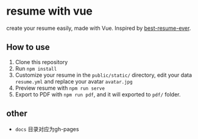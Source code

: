# resume with vue

create your resume easily, made with Vue. Inspired by [best-resume-ever](https://github.com/salomonelli/best-resume-ever).

## How to use
1. Clone this repository
2. Run `npm install`
3. Customize your resume in the `public/static/` directory, edit your data `resume.yml` and replace your avatar `avatar.jpg`
4. Preview resume with `npm run serve`
5. Export to PDF with `npm run pdf`, and it will exported to `pdf/` folder. 


## other
+ `docs` 目录对应为gh-pages

